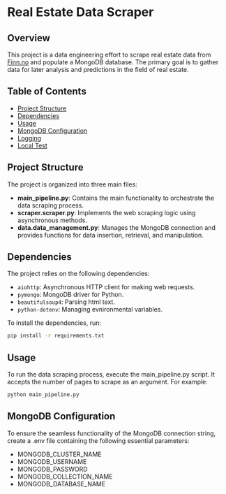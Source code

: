 # Real Estate Data Scraper

## Overview

This project is a data engineering effort to scrape real estate data from [Finn.no](https://www.finn.no) and populate a MongoDB database. The primary goal is to gather data for later analysis and predictions in the field of real estate.

## Table of Contents

- [Project Structure](#project-structure)
- [Dependencies](#dependencies)
- [Usage](#usage)
- [MongoDB Configuration](#mongodb-configuration)
- [Logging](#logging)
- [Local Test](#local-test)

## Project Structure

The project is organized into three main files:

- **main_pipeline.py**: Contains the main functionality to orchestrate the data scraping process.
- **scraper.scraper.py**: Implements the web scraping logic using asynchronous methods.
- **data.data_management.py**: Manages the MongoDB connection and provides functions for data insertion, retrieval, and manipulation.

## Dependencies

The project relies on the following dependencies:

- `aiohttp`: Asynchronous HTTP client for making web requests.
- `pymongo`: MongoDB driver for Python.
- `beautifulsoup4`: Parsing html text.
- `python-dotenv`: Managing evnironmental variables.

To install the dependencies, run:

```bash
pip install -r requirements.txt
```

## Usage

To run the data scraping process, execute the main_pipeline.py script. It accepts the number of pages to scrape as an argument. For example:

```bash
python main_pipeline.py
```

## MongoDB Configuration

To ensure the seamless functionality of the MongoDB connection string, create a .env file containing the following essential parameters:

- MONGODB_CLUSTER_NAME 
- MONGODB_USERNAME
- MONGODB_PASSWORD 
- MONGODB_COLLECTION_NAME
- MONGODB_DATABASE_NAME 
